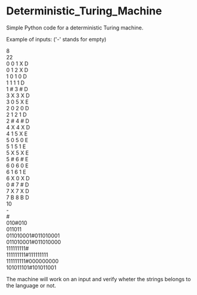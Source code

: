 # Deterministic_Turing_Machine
Simple Python code for a deterministic Turing machine.


Example of inputs: ('-' stands for empty)

8  
22   
0 0 1 X D  
0 1 2 X D  
1 0 1 0 D  
1 1 1 1 D  
1 # 3 # D  
3 X 3 X D  
3 0 5 X E  
2 0 2 0 D  
2 1 2 1 D  
2 # 4 # D  
4 X 4 X D  
4 1 5 X E  
5 0 5 0 E  
5 1 5 1 E  
5 X 5 X E  
5 # 6 # E  
6 0 6 0 E  
6 1 6 1 E  
6 X 0 X D  
0 # 7 # D  
7 X 7 X D  
7 B 8 B D  
10   
-<text>   
#<text>   
010#010  
011011  
011010001#011010001  
011010001#011010000   
111111111#  
111111111#111111111  
111111111#000000000  
101011101#101011001  

The machine will work on an input and verify wheter the strings belongs to the language or not.
